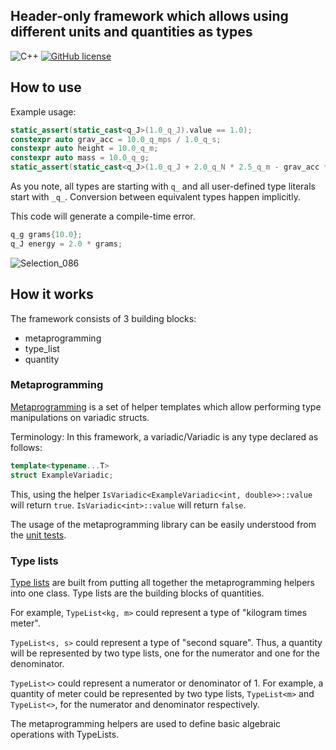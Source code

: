## Header-only framework which allows using different units and quantities as types
![C++](https://img.shields.io/badge/-C++-05122A?style=flat&logo=cplusplus&logoColor=00599C)
[![GitHub license](https://img.shields.io/github/license/mpusz/units?cacheSeconds=3600&color=informational&label=License)](./LICENSE.md)

## How to use

Example usage:

```cpp
static_assert(static_cast<q_J>(1.0_q_J).value == 1.0);
constexpr auto grav_acc = 10.0_q_mps / 1.0_q_s;
constexpr auto height = 10.0_q_m;
constexpr auto mass = 10.0_q_g;
static_assert(static_cast<q_J>(1.0_q_J + 2.0_q_N * 2.5_q_m - grav_acc * height * mass).value == 5.0);
```

As you note, all types are starting with ```q_``` and all user-defined type literals start with ```_q_```. Conversion between equivalent types happen implicitly. 

This code will generate a compile-time error.
```cpp
q_g grams{10.0};
q_J energy = 2.0 * grams;
```
![Selection_086](https://user-images.githubusercontent.com/7363000/153576272-87e3a913-4228-4fc1-853f-15cd6baf5059.png)

## How it works

The framework consists of 3 building blocks:
- metaprogramming
- type_list
- quantity

### Metaprogramming
[Metaprogramming](https://github.com/doruirimescu/cpp-scientific-units/tree/master/include/metaprogramming) is a set of helper templates which allow 
performing type manipulations on variadic structs. 

Terminology: In this framework, a variadic/Variadic is any type declared as follows:

```cpp
template<typename...T>
struct ExampleVariadic;
```

This, using the helper ```IsVariadic<ExampleVariadic<int, double>>::value``` will return ```true```. 
```IsVariadic<int>::value``` will return ```false```.

The usage of the metaprogramming library can be easily understood from the [unit tests](https://github.com/doruirimescu/cpp-scientific-units/blob/master/test/metaprogramming/metaprogramming_test.cpp).

### Type lists
[Type lists](https://github.com/doruirimescu/cpp-scientific-units/tree/master/include/type_list) are built from putting all together the metaprogramming helpers into one class. Type lists are the building blocks of quantities. 

For example, ```TypeList<kg, m>``` could represent a type of "kilogram times meter". 

```TypeList<s, s>``` could represent a type of "second square". Thus, a quantity will be represented by two type lists, one for the numerator and one for the denominator.

```TypeList<>``` could represent a numerator or denominator of 1. For example, a quantity of meter could be represented by two type lists, ```TypeList<m>``` and ```TypeList<>```, for the numerator and denominator respectively.

The metaprogramming helpers are used to define basic algebraic operations with TypeLists.
